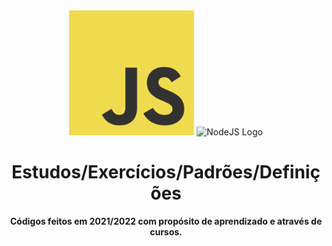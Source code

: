 <div align="center">
  <img width=200 alt="JavaScript Logo" src="https://raw.githubusercontent.com/voodootikigod/logo.js/master/js.png">
  <img width=200 alt="NodeJS Logo" src="https://avatars.githubusercontent.com/u/9950313?s=200&v=4">
</div>

<div align="center">
  <h1>Estudos/Exercícios/Padrões/Definições</h1>

  <p>
    <strong>Códigos feitos em 2021/2022 com propósito de aprendizado e através de cursos.</strong>
  </p>
</div>
